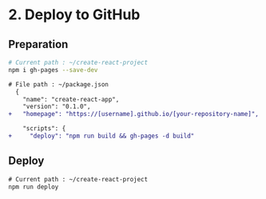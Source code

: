 # 2. Deploy to GitHub
## Preparation
```bash
# Current path : ~/create-react-project
npm i gh-pages --save-dev
```

```diff
# File path : ~/package.json
  {
    "name": "create-react-app",
    "version": "0.1.0",
+   "homepage": "https://[username].github.io/[your-repository-name]",

    "scripts": {
+     "deploy": "npm run build && gh-pages -d build"
```

## Deploy
```diff
# Current path : ~/create-react-project
npm run deploy
```